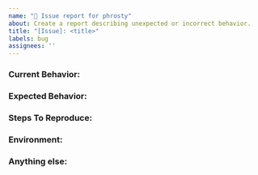 ```yaml
---
name: "🐞 Issue report for phrosty"
about: Create a report describing unexpected or incorrect behavior.
title: "[Issue]: <title>"
labels: bug
assignees: ''
---
```


<!--
Thanks for taking the time to fill out this report!
Please have a search on our repository to see if a similar
issue has already been posted. If a similar issue is closed, have a
quick look to see if you are satisfied by the resolution.

If not please go ahead and open an issue!
-->

### Current Behavior:
<!-- A concise description of what you're experiencing. -->

### Expected Behavior:
<!-- A concise description of what you expected to happen. -->

### Steps To Reproduce:
<!--
Example: steps to reproduce the behavior:
1. In this environment...
1. With this config...
1. Run '...'
1. See error...
-->

### Environment:
<!--
Example:
- OS: Ubuntu 20.04
- Node: 13.14.0
- npm: 7.6.3
- python: 3.13
- numpy: 2.0
-->

### Anything else:
<!--
Links? References? Anything that will give us more context about the issue that you are encountering!
-->

